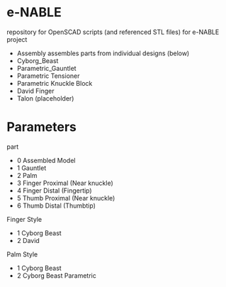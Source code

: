 e-NABLE
=======

repository for OpenSCAD scripts (and referenced STL files) for e-NABLE project

- Assembly assembles parts from individual designs (below)
- Cyborg_Beast
- Parametric_Gauntlet
- Parametric Tensioner
- Parametric Knuckle Block
- David Finger
- Talon (placeholder)

Parameters
========
part
- 0 Assembled Model
- 1 Gauntlet
- 2 Palm
- 3 Finger Proximal (Near knuckle)
- 4 Finger Distal (Fingertip)
- 5 Thumb Proximal (Near knuckle)
- 6 Thumb Distal (Thumbtip)

Finger Style
- 1 Cyborg Beast
- 2 David

Palm Style
- 1 Cyborg Beast
- 2 Cyborg Beast Parametric
